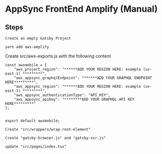 # AppSync FrontEnd Amplify (Manual)

## Steps

```
Create an empty Gatsby Project
```

```
yarn add aws-amplify
```

Create src/aws-exports.js with the following content

```
const awsmobile = {
    "aws_project_region": "******ADD YOUR REGION HERE: example (us-east-1) *********",
    "aws_appsync_graphqlEndpoint": "******ADD YOUR GRAPHQL ENDPOINT HERE*********",
    "aws_appsync_region": "******ADD YOUR REGION HERE: example (us-east-1) *********",
    "aws_appsync_authenticationType": "API_KEY",
    "aws_appsync_apiKey": "********ADD YOUR GRAPHQL API KEY HERE*********"
};


export default awsmobile;
```

```
Create "src/wrappers/wrap-root-element"
```

```
Create "gatsby-browser.js" and "gatsby-ssr.js"
```

```
update "src/pages/index.tsx"
```
